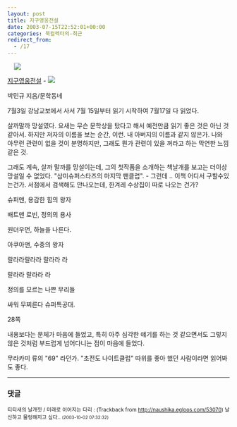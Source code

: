 ```yaml
---
layout: post
title: 지구영웅전설
date: 2003-07-15T22:52:01+00:00
categories: 북컬렉터의-최근
redirect_from:
  - /17
---
```




<a href="http://www.aladin.co.kr/shop/wproduct.aspx?ISBN=8982816798&amp;ttbkey=ttbjinto1216001&amp;COPYPaper=1">

<img hspace=15 src=http://image.aladin.co.kr/product/41/88/coversum/8982816798_2.jpg>

지구영웅전설</a> - <img src="http://image.aladin.co.kr/img/common/star_s10.gif" />

박민규 지음/문학동네

7월3일 강남교보에서 사서 7월 15일부터 읽기 시작하여 7월17일 다 읽었다.

살까말까 망설였다. 요새는 무슨 문학상을 탔다고 해서 예전만큼 읽기 좋은 것은 아닌 것 같아서. 하지만 저자의 이름을 보는 순간, 이런. 내 아버지의 이름과 같지 않은가. 나와 아무런 관련이 없을 것이 분명하지만, 그래도 뭔가 관련이 있을 꺼라고 하는 막연한 느낌 같은 것.

그래도 계속, 살까 말까를 망설이는데, 그의 첫작품을 소개하는 책날개를 보고는 더이상 망설일 수 없었다. "삼미슈퍼스타즈의 마지막 팬클럽". - 그런데 .. 이책 어디서 구할수있는건가. 서점에서 검색해도 안나오는데, 한겨레 수상집이 따로 나오는 건가?

> 

슈퍼맨, 용감한 힘의 왕자

배트맨 로빈, 정의의 용사

원더우먼, 하늘을 나른다.

아쿠아맨, 수중의 왕자

랄라라랄라라 랄라라 라

랄라라 랄라라 라

정의를 모르는 나쁜 무리들

싸워 무찌른다 슈퍼특공대.

28쪽

내용보다는 문체가 마음에 들었고, 특히 아주 심각한 얘기를 하는 것 같으면서도 그렇지 않은 것처럼 부드럽게 넘어다니는 점이 마음에 들었다.

무라카미 류의 "69" 라던가. "초전도 나이트클럽" 따위를 좋아 했던 사람이라면 읽어봐도 좋다.

* * *

### 댓글



<!--- cmt:27 --->
<!--- mail: --->
<!--- parent:0 --->

<small class=comment>티티새의 날개짓 / 미래로 이어지는 다리 : <!-- ping:27 ---> (Trackback from <a href='http://naushika.egloos.com/53070'>http://naushika.egloos.com/53070</a>) 날신하고 물렁해지고 싶다.. <small>(2003-10-02 07:32:32)</small></small>

